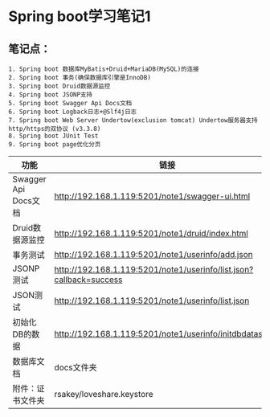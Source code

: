 Spring boot学习笔记1
============================
## 笔记点：
```
1. Spring boot 数据库MyBatis+Druid+MariaDB(MySQL)的连接
2. Spring boot 事务(确保数据库引擎是InnoDB)
3. Spring boot Druid数据源监控
4. Spring boot JSONP支持
5. Spring boot Swagger Api Docs文档
6. Spring boot Logback日志+@Slf4j日志
7. Spring boot Web Server Undertow(exclusion tomcat) Undertow服务器支持http/https的双协议 (v3.3.8)
8. Spring boot JUnit Test
9. Spring boot page优化分页
```

|功能|链接|---|
|---|---|---|
|Swagger Api Docs文档|http://192.168.1.119:5201/note1/swagger-ui.html|---|
|Druid数据源监控|http://192.168.1.119:5201/note1/druid/index.html|admin/123456|
|事务测试|http://192.168.1.119:5201/note1/userinfo/add.json|---|
|JSONP测试|http://192.168.1.119:5201/note1/userinfo/list.json?callback=success|---|
|JSON测试|http://192.168.1.119:5201/note1/userinfo/list.json|---|
|初始化DB的数据|http://192.168.1.119:5201/note1/userinfo/initdbdatas.json|---|
|数据库文档|docs文件夹|---|
|附件：证书文件夹|rsakey/loveshare.keystore|---|


